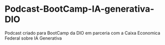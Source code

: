 # Podcast-BootCamp-IA-generativa-DIO
Podcast criado para BootCamp da DIO em parceria com a Caixa Economica Federal sobre IA Generativa 
